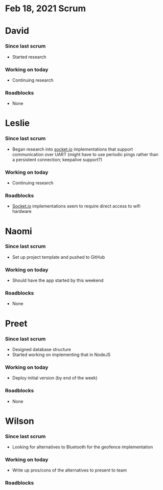 # Feb 18, 2021 Scrum

# David

### Since last scrum

- Started research

### Working on today

- Continuing research

### Roadblocks

- None

# Leslie

### Since last scrum

- Began research into [socket.io](http://socket.io) implementations that support communication over UART (might have to use periodic pings rather than a persistent connection; keepalive support?)

### Working on today

- Continuing research

### Roadblocks

- [Socket.io](http://socket.io) implementations seem to require direct access to wifi hardware

# Naomi

### Since last scrum

- Set up project template and pushed to GitHub

### Working on today

- Should have the app started by this weekend

### Roadblocks

- None

# Preet

### Since last scrum

- Designed database structure
- Started working on implementing that in NodeJS

### Working on today

- Deploy initial version (by end of the week)

### Roadblocks

- None

# Wilson

### Since last scrum

- Looking for alternatives to Bluetooth for the geofence implementation

### Working on today

- Write up pros/cons of the alternatives to present to team

### Roadblocks
